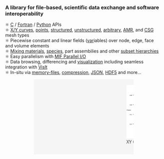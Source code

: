 <style>
</style>
### A library for file-based, scientific data exchange and software interoperability

&#9883;&nbsp;[C] / [Fortran] / [Python] APIs<br>
&#9883;&nbsp;[X/Y curves], [points], [structured], [unstructured], [arbitrary], [AMR], and [CSG] mesh types<br>
&#9883;&nbsp;Piecewise constant and linear fields ([v][][a][][r]iables) over node, edge, face and volume elements<br>
&#9883;&nbsp;[Mixing materials], [species], part assembilies and other [subset hierarchies]<br>
&#9883;&nbsp;Easy parallelism with [MIF Parallel I/O]<br>
&#9883;&nbsp;Data browsing, differencing and [visualization] including seamless integration with [VisIt]<br>
&#9883;&nbsp;In-situ via [memory-files], [compression], [JSON], [HDF5] and more...

<img src="ghpages/images/silo_objects_roll.gif" alt="Silo Objects Roll" style="display: block; margin: auto;">

[C]: https://silo.readthedocs.io/en/latest/intro.html
[Fortran]: https://silo.readthedocs.io/en/latest/fortran.html
[Python]: https://silo.readthedocs.io/en/latest/python.html
[X/Y Curves]: https://silo.readthedocs.io/en/latest/objects.html#dbputcurve
[points]: https://silo.readthedocs.io/en/latest/objects.html#dbputpointmesh
[structured]: https://silo.readthedocs.io/en/latest/objects.html#dbputquadmesh
[unstructured]: https://silo.readthedocs.io/en/latest/objects.html#dbgetucdmesh
[arbitrary]: https://silo.readthedocs.io/en/latest/objects.html#dbputphzonelist
[AMR]: https://silo.readthedocs.io/en/latest/subsets.html#dbmakemrgtree
[CSG]: https://silo.readthedocs.io/en/latest/objects.html#dbputcsgmesh
[Mixing materials]: https://silo.readthedocs.io/en/latest/objects.html#dbputmaterial
[species]: https://silo.readthedocs.io/en/latest/objects.html#dbputmatspecies
[subset hierarchies]: https://silo.readthedocs.io/en/latest/subsets.html
[memory-files]: https://docs.hdfgroup.org/hdf5/develop/group___f_a_p_l.html#ga6e6628f620a1c58c704129cf07282849
[MIF Parallel I/O]: https://www.hdfgroup.org/2017/03/mif-parallel-io-with-hdf5/
[VisIt]: https://visit.llnl.gov
[compression]: https://silo.readthedocs.io/en/latest/globals.html#dbsetcompression
[HDF5]: https://www.hdfgroup.org/solutions/hdf5/
[visualization]: https://visit-sphinx-github-user-manual.readthedocs.io/en/develop/data_into_visit/SiloFormat.html?highlight=silex#
[JSON]: https://silo.readthedocs.io/en/latest/json.html
[v]: https://silo.readthedocs.io/en/latest/objects.html#dbputpointvar
[a]: https://silo.readthedocs.io/en/latest/objects.html#dbputquadvar
[r]: https://silo.readthedocs.io/en/latest/objects.html#dbputucdvar
